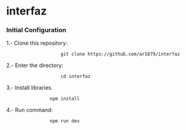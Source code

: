 # interfaz
### Initial Configuration

1.- Clone this repository:

                        git clone https://github.com/ar1879/interfaz
                        
2.- Enter the directory:

                        cd interfaz

3.- Install libraries.

                    npm install

4.- Run command:

                    npm run dev
